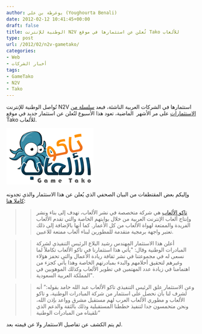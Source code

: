 ```yaml
---
author: يوغرطة بن علي (Youghourta Benali)
date: 2012-02-12 10:41:45+00:00
draft: false
title: الوطنية للإنترنت N2V تُعلن عن استثمارها في موقع Tako للألعاب
type: post
url: /2012/02/n2v-gametako/
categories:
- Web
- أخبار الشركات
tags:
- GameTako
- N2V
- Tako
---
```


تُواصل الوطنية للإنترنت N2V استثمارها في الشركات العربية الناشئة، فبعد [سلسلة من الاستثمارات](https://www.it-scoop.com/tag/n2v/) على مر الأشهر  الماضية، تعود هذا الأسبوع لتُعلن عن استثمار جديد في موقع Tako للألعاب.




[![](tako-logo.png)
](tako-logo.png)




وإليكم بعض المقتطفات من البيان الصحفي الذي يُعلن عن هذا الاستثمار والذي تجدونه [كاملا هنا](http://www.n2v.com/ar/article/n2v-%D8%AA%D8%B9%D9%84%D9%86-%D8%A7%D8%B3%D8%AA%D8%AB%D9%85%D8%A7%D8%B1%D9%87%D8%A7-%D9%81%D9%8A-%D8%A8%D9%88%D8%A7%D8%A8%D8%A9-%D8%A7%D9%84%D8%A3%D9%84%D8%B9%D8%A7%D8%A8-%D8%A7%D9%84%D8%B9%D8%B1/):





<blockquote>

> 
> [تاكو الألعاب](http://www.gametako.com/) هي شركة متخصصة في نشر الألعاب، تهدف إلى بناء ونشر وإنتاج ألعاب الإنترنت العربية من خلال بوابتهم الخاصة والتي تقدم الألعاب الفريدة والممتعة لهواة الألعاب من كل الأعمار. كما أنها بالإضافة إلى ذلك تعتبر واجهة برمجية متقدمة للمطورين لبناء ألعاب ممتعة للاعبين.
> 
> 
</blockquote>




<blockquote>

> 
> أعلن هذا الاستثمار المهندس رشيد البلاع الرئيس التنفيذي لشركة المبادرات الوطنية وقال: "يأتي هذا استثمارنا في تاكو الألعاب تكاملاً لما نسعى له في مجموعتنا في نشر ثقافة ريادة الأعمال والتي تحفز هؤلاء وغيرهم لتحقيق أحلامهم والبدء بمبادرتهم الخاصة وهذا يأتي كجزء من اهتمامنا في زيادة عدد المهتمين في تطوير الألعاب وكذلك الموهوبين في المملكة العربية السعودية".
> 
> 
</blockquote>




<blockquote>

> 
> وعن الاستثمار علق الرئيس التنفيذي تاكو الألعاب عبد الله حامد بقوله:” أنه لشرف لنا بأن نحصل على استثمار من شركة المبادرات الوطنية، و تاكو الألعاب و مطوري الألعاب العرب لهم مستقبل مشرق وواعد بإذن الله، ونحن متحمسون جدا لتنفيذ خططنا المستقبلية وذلك بالثقة والدعم الذي تلقيناه من المبادرات الوطنية“
> 
> 
</blockquote>




لم يتم الكشف عن تفاصيل الاستثمار ولا عن قيمته بعد.
